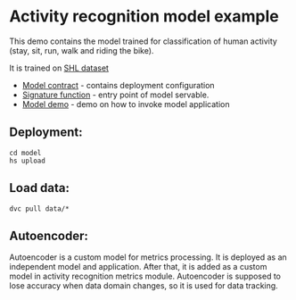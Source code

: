 # Activity recognition model example

This demo contains the model trained for classification of human activity (stay, sit, run, walk and riding the bike).

It is trained on [SHL dataset](http://www.shl-dataset.org)

- [Model contract](model/serving.yaml) - contains deployment configuration
- [Signature function](model/src/func_main.py) - entry point of model servable.
- [Model demo](demo/AR_demo.ipynb) - demo on how to invoke model application

## Deployment:

```commandline
cd model
hs upload
```

## Load data:
```commandline
dvc pull data/*
```

## Autoencoder:
Autoencoder is a custom model for metrics processing. It is deployed as an independent model and application. After that, it is added as a custom model in activity recognition metrics module. Autoencoder is supposed to lose accuracy when data domain changes, so it is used for data tracking.
